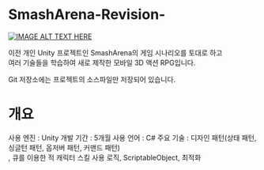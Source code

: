 SmashArena-Revision-
=============
[![IMAGE ALT TEXT HERE](https://img.youtube.com/vi/bEnb-OvsjEM/0.jpg)](https://www.youtube.com/watch?v=bEnb-OvsjEM)

이전 개인 Unity 프로젝트인 SmashArena의 게임 시나리오를 토대로 하고  
여러 기술들을 학습하여 새로 제작한 모바일 3D 액션 RPG입니다.

Git 저장소에는 프로젝트의 소스파일만 저장되어 있습니다.

개요
=============
사용 엔진 : Unity
개발 기간 : 5개월
사용 언어 : C#
주요 기술 : 디자인 패턴(상태 패턴, 싱글턴 패턴, 옵저버 패턴, 커맨드 패턴)  
                  , 큐를 이용한 적 캐릭터 스킬 사용 로직, ScriptableObject, 최적화
